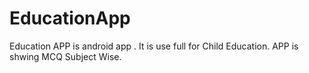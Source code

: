 # EducationApp
Education APP is android app . It is use full for Child Education. 
APP is shwing MCQ Subject Wise. 
